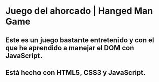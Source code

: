 # Juego del ahorcado | Hanged Man Game 
## Este es un juego bastante entretenido y con el que he aprendido a manejar el DOM con JavaScript.
## Está hecho con HTML5, CSS3 y JavaScript.
